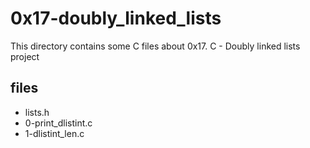 # 0x17-doubly_linked_lists

This directory contains some C files about 0x17. C - Doubly linked lists project

## files

* lists.h
* 0-print_dlistint.c
* 1-dlistint_len.c
